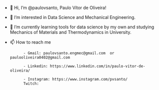 - 👋 Hi, I’m @paulovsanto, Paulo Vítor de Oliveira!
- 👀 I’m interested in Data Science and Mechanical Engineering.
- 🌱 I’m currently learning tools for data science by my own and studying Mechanics of Materials and Thermodynamics in University.
- 📫 How to reach me 
            
            - Gmail: paulovsanto.engmec@gmail.com  or  paulooliveira0402@gmail.com
            
            - Linkedin: https://www.linkedin.com/in/paulo-vitor-de-oliveira/
            
            - Instagram: https://www.instagram.com/pvsanto/
            Twitch: 

<!---
paulovsanto/paulovsanto is a ✨ special ✨ repository because its `README.md` (this file) appears on your GitHub profile.
You can click the Preview link to take a look at your changes.
--->
